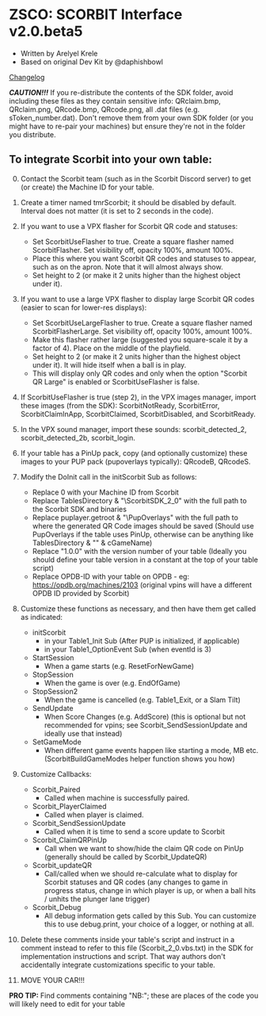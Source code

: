 # ZSCO: SCORBIT Interface v2.0.beta5

- Written by Arelyel Krele
- Based on original Dev Kit by @daphishbowl

[Changelog](CHANGELOG.md)

***CAUTION!!!*** If you re-distribute the contents of the SDK folder, avoid including these files as they contain sensitive info:
QRclaim.bmp, QRclaim.png, QRcode.bmp, QRcode.png, all .dat files (e.g. sToken_number.dat).
Don't remove them from your own SDK folder (or you might have to re-pair your machines) but ensure they're not in the folder you
distribute.

## To integrate Scorbit into your own table:

0. Contact the Scorbit team (such as in the Scorbit Discord server) to get (or create) the Machine ID for your table.

1. Create a timer named tmrScorbit; it should be disabled by default. Interval does not matter (it is set to 2 seconds in the code).

2. If you want to use a VPX flasher for Scorbit QR code and statuses:
   - Set ScorbitUseFlasher to true. Create a square flasher named ScorbitFlasher. Set visibility off, opacity 100%, amount 100%. 
   - Place this where you want Scorbit QR codes and statuses to appear, such as on the apron. Note that it will almost always show.
   - Set height to 2 (or make it 2 units higher than the highest object under it).

3. If you want to use a large VPX flasher to display large Scorbit QR codes (easier to scan for lower-res displays):
   - Set ScorbitUseLargeFlasher to true. Create a square flasher named ScorbitFlasherLarge. Set visibility off, opacity 100%, amount 100%. 
   - Make this flasher rather large (suggested you square-scale it by a factor of 4). Place on the middle of the playfield. 
   - Set height to 2 (or make it 2 units higher than the highest object under it). It will hide itself when a ball is in play.
   - This will display only QR codes and only when the option "Scorbit QR Large" is enabled or ScorbitUseFlasher is false.

4. If ScorbitUseFlasher is true (step 2), in the VPX images manager, import these images (from the SDK):
   ScorbitNotReady, ScorbitError, ScorbitClaimInApp, ScorbitClaimed, ScorbitDisabled, and ScorbitReady.

5. In the VPX sound manager, import these sounds:
   scorbit_detected_2, scorbit_detected_2b, scorbit_login.

6. If your table has a PinUp pack, copy (and optionally customize) these images to your PUP pack (pupoverlays typically):
   QRcodeB, QRcodeS.

7. Modify the DoInit call in the initScorbit Sub as follows:
   - Replace 0 with your Machine ID from Scorbit
   - Replace TablesDirectory & "\ScorbitSDK_2_0" with the full path to the Scorbit SDK and binaries
   - Replace puplayer.getroot & "\PupOverlays" with the full path to where the generated QR Code images should be saved
     (Should use PupOverlays if the table uses PinUp, otherwise can be anything like TablesDirectory & "\" & cGameName)
   - Replace "1.0.0" with the version number of your table
     (Ideally you should define your table version in a constant at the top of your table script)
   - Replace OPDB-ID with your table on OPDB - eg: https://opdb.org/machines/2103 
     (original vpins will have a different OPDB ID provided by Scorbit)

8. Customize these functions as necessary, and then have them get called as indicated:
   - initScorbit
     - in your Table1_Init Sub (After PUP is initialized, if applicable)
     - in your Table1_OptionEvent Sub (when eventId is 3)
   - StartSession
     - When a game starts (e.g. ResetForNewGame)
   - StopSession
     - When the game is over (e.g. EndOfGame)
   - StopSession2
     - When the game is cancelled (e.g. Table1_Exit, or a Slam Tilt)
   - SendUpdate
     - When Score Changes (e.g. AddScore) 
     (this is optional but not recommended for vpins; see Scorbit_SendSessionUpdate and ideally use that instead)
   - SetGameMode
     - When different game events happen like starting a mode, MB etc. 
     (ScorbitBuildGameModes helper function shows you how)

9. Customize Callbacks:
   - Scorbit_Paired
     - Called when machine is successfully paired.
   - Scorbit_PlayerClaimed
     - Called when player is claimed.
   - Scorbit_SendSessionUpdate
     - Called when it is time to send a score update to Scorbit
   - Scorbit_ClaimQRPinUp
     - Call when we want to show/hide the claim QR code on PinUp
     (generally should be called by Scorbit_UpdateQR)
   - Scorbit_updateQR
     - Call/called when we should re-calculate what to display for Scorbit statuses and QR codes
     (any changes to game in progress status, change in which player is up, or when a ball hits / unhits the plunger lane trigger)
   - Scorbit_Debug
     - All debug information gets called by this Sub. You can customize this to use debug.print, your choice of a logger, or 
     nothing at all.

10. Delete these comments inside your table's script and instruct in a comment instead to refer to this file (Scorbit_2_0.vbs.txt) 
    in the SDK for implementation instructions and script. That way authors don't accidentally integrate customizations specific to your table.

11. MOVE YOUR CAR!!!

**PRO TIP:** Find comments containing "NB:"; these are places of the code you will likely need to edit for your table